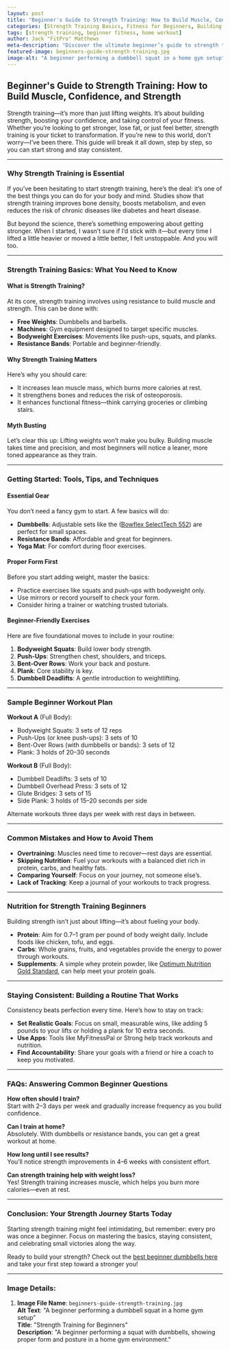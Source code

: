```yaml
---
layout: post
title: "Beginner's Guide to Strength Training: How to Build Muscle, Confidence, and Strength"
categories: [Strength Training Basics, Fitness for Beginners, Building Muscle Safely]
tags: [strength training, beginner fitness, home workout]
author: Jack "FitPro" Matthews
meta-description: "Discover the ultimate beginner’s guide to strength training. Learn how to build muscle, improve your fitness, and start your strength journey with confidence."
featured-image: beginners-guide-strength-training.jpg
image-alt: "A beginner performing a dumbbell squat in a home gym setup"
---
```


## Beginner's Guide to Strength Training: How to Build Muscle, Confidence, and Strength

Strength training—it’s more than just lifting weights. It’s about building strength, boosting your confidence, and taking control of your fitness. Whether you’re looking to get stronger, lose fat, or just feel better, strength training is your ticket to transformation. If you’re new to this world, don’t worry—I’ve been there. This guide will break it all down, step by step, so you can start strong and stay consistent.

---

### Why Strength Training is Essential

If you’ve been hesitating to start strength training, here’s the deal: it’s one of the best things you can do for your body and mind. Studies show that strength training improves bone density, boosts metabolism, and even reduces the risk of chronic diseases like diabetes and heart disease.

But beyond the science, there’s something empowering about getting stronger. When I started, I wasn’t sure if I’d stick with it—but every time I lifted a little heavier or moved a little better, I felt unstoppable. And you will too.

---

### Strength Training Basics: What You Need to Know

#### What is Strength Training?
At its core, strength training involves using resistance to build muscle and strength. This can be done with:

- **Free Weights**: Dumbbells and barbells.
- **Machines**: Gym equipment designed to target specific muscles.
- **Bodyweight Exercises**: Movements like push-ups, squats, and planks.
- **Resistance Bands**: Portable and beginner-friendly.

#### Why Strength Training Matters
Here’s why you should care:
- It increases lean muscle mass, which burns more calories at rest.
- It strengthens bones and reduces the risk of osteoporosis.
- It enhances functional fitness—think carrying groceries or climbing stairs.

#### Myth Busting
Let’s clear this up: Lifting weights won’t make you bulky. Building muscle takes time and precision, and most beginners will notice a leaner, more toned appearance as they train.

---

### Getting Started: Tools, Tips, and Techniques

#### Essential Gear
You don’t need a fancy gym to start. A few basics will do:
- **Dumbbells**: Adjustable sets like the ([Bowflex SelectTech 552](https://www.homegymguides.com/bowflex-selecttech-552-review/)) are perfect for small spaces.
- **Resistance Bands**: Affordable and great for beginners.
- **Yoga Mat**: For comfort during floor exercises.

#### Proper Form First
Before you start adding weight, master the basics:
- Practice exercises like squats and push-ups with bodyweight only.
- Use mirrors or record yourself to check your form.
- Consider hiring a trainer or watching trusted tutorials.

#### Beginner-Friendly Exercises
Here are five foundational moves to include in your routine:
1. **Bodyweight Squats**: Build lower body strength.
2. **Push-Ups**: Strengthen chest, shoulders, and triceps.
3. **Bent-Over Rows**: Work your back and posture.
4. **Plank**: Core stability is key.
5. **Dumbbell Deadlifts**: A gentle introduction to weightlifting.

---

### Sample Beginner Workout Plan

**Workout A** (Full Body):  
- Bodyweight Squats: 3 sets of 12 reps  
- Push-Ups (or knee push-ups): 3 sets of 10  
- Bent-Over Rows (with dumbbells or bands): 3 sets of 12  
- Plank: 3 holds of 20–30 seconds  

**Workout B** (Full Body):  
- Dumbbell Deadlifts: 3 sets of 10  
- Dumbbell Overhead Press: 3 sets of 12  
- Glute Bridges: 3 sets of 15  
- Side Plank: 3 holds of 15–20 seconds per side  

Alternate workouts three days per week with rest days in between.

---

### Common Mistakes and How to Avoid Them

- **Overtraining**: Muscles need time to recover—rest days are essential.  
- **Skipping Nutrition**: Fuel your workouts with a balanced diet rich in protein, carbs, and healthy fats.  
- **Comparing Yourself**: Focus on your journey, not someone else’s.  
- **Lack of Tracking**: Keep a journal of your workouts to track progress.

---

### Nutrition for Strength Training Beginners

Building strength isn’t just about lifting—it’s about fueling your body.  
- **Protein**: Aim for 0.7–1 gram per pound of body weight daily. Include foods like chicken, tofu, and eggs.  
- **Carbs**: Whole grains, fruits, and vegetables provide the energy to power through workouts.  
- **Supplements**: A simple whey protein powder, like [Optimum Nutrition Gold Standard](#), can help meet your protein goals.

---

### Staying Consistent: Building a Routine That Works

Consistency beats perfection every time. Here’s how to stay on track:  
- **Set Realistic Goals**: Focus on small, measurable wins, like adding 5 pounds to your lifts or holding a plank for 10 extra seconds.  
- **Use Apps**: Tools like MyFitnessPal or Strong help track workouts and nutrition.  
- **Find Accountability**: Share your goals with a friend or hire a coach to keep you motivated.

---

### FAQs: Answering Common Beginner Questions

**How often should I train?**  
Start with 2–3 days per week and gradually increase frequency as you build confidence.  

**Can I train at home?**  
Absolutely. With dumbbells or resistance bands, you can get a great workout at home.  

**How long until I see results?**  
You’ll notice strength improvements in 4–6 weeks with consistent effort.  

**Can strength training help with weight loss?**  
Yes! Strength training increases muscle, which helps you burn more calories—even at rest.

---

### Conclusion: Your Strength Journey Starts Today

Starting strength training might feel intimidating, but remember: every pro was once a beginner. Focus on mastering the basics, staying consistent, and celebrating small victories along the way.

Ready to build your strength? Check out the [best beginner dumbbells here](#) and take your first step toward a stronger you!

---

### Image Details:

1. **Image File Name**: `beginners-guide-strength-training.jpg`  
   **Alt Text**: "A beginner performing a dumbbell squat in a home gym setup"  
   **Title**: "Strength Training for Beginners"  
   **Description**: "A beginner performing a squat with dumbbells, showing proper form and posture in a home gym environment."  
